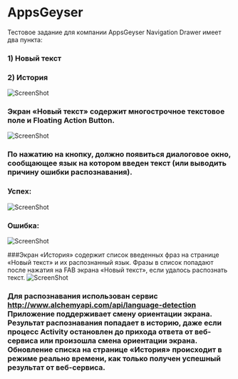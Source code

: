 # AppsGeyser
Тестовое задание для компании AppsGeyser
Navigation Drawer имеет два пункта:
### 1) Новый текст
### 2) История
![ScreenShot](https://github.com/Onotole1/AppsGeyser/blob/master/Screenshot%20from%202017-04-22%2003-01-28.png)

### Экран «Новый текст» содержит многострочное текстовое поле и Floating Action Button.
![ScreenShot](https://github.com/Onotole1/AppsGeyser/blob/master/Screenshot%20from%202017-04-22%2003-04-42.png)
### По нажатию на кнопку, должно появиться диалоговое окно, сообщающее язык на котором введен текст (или выводить причину ошибки распознавания).
### Успех:
![ScreenShot](https://github.com/Onotole1/AppsGeyser/blob/master/Screenshot%20from%202017-04-22%2003-26-37.png)
### Ошибка:
![ScreenShot](https://github.com/Onotole1/AppsGeyser/blob/master/Screenshot%20from%202017-04-22%2003-40-53.png)

###Экран «История» содержит список введенных фраз на странице «Новый текст» и их распознанный язык. Фразы в список попадают после нажатия на FAB экрана «Новый текст», если удалось распознать текст.
![ScreenShot](https://github.com/Onotole1/AppsGeyser/blob/master/Screenshot%20from%202017-04-22%2003-01-54.png)

### Для распознавания использован сервис http://www.alchemyapi.com/api/language-detection Приложение поддерживает смену ориентации экрана. Результат распознавания попадает в историю, даже если процесс Activity остановлен до прихода ответа от веб-сервиса или произошла смена ориентации экрана. Обновление списка на странице «История» происходит в режиме реально времени, как только получен успешный результат от веб-сервиса.
